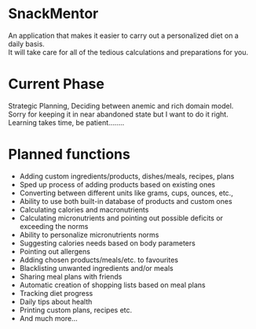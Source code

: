 # SnackMentor
An application that makes it easier to carry out a personalized diet on a daily basis. \
It will take care for all of the tedious calculations and preparations for you.

# Current Phase
Strategic Planning, Deciding between anemic and rich domain model. \
Sorry for keeping it in near abandoned state but I want to do it right. \
Learning takes time, be patient........

# Planned functions

- Adding custom ingredients/products, dishes/meals, recipes, plans
- Sped up process of adding products based on existing ones
- Converting between different units like grams, cups, ounces, etc.,
- Ability to use both built-in database of products and custom ones
- Calculating calories and macronutrients
- Calculating micronutrients and pointing out possible deficits or exceeding the norms
- Ability to personalize micronutrients norms
- Suggesting calories needs based on body parameters
- Pointing out allergens
- Adding chosen products/meals/etc. to favourites
- Blacklisting unwanted ingredients and/or meals
- Sharing meal plans with friends
- Automatic creation of shopping lists based on meal plans
- Tracking diet progress
- Daily tips about health
- Printing custom plans, recipes etc.
- And much more...